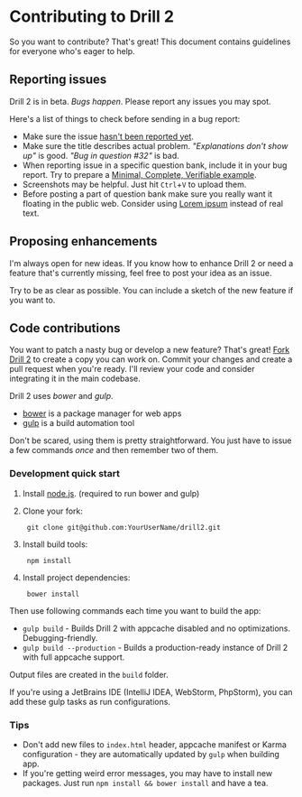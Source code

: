 # Contributing to Drill 2

So you want to contribute? That's great! This document contains guidelines for everyone who's eager to help.


## Reporting issues

Drill 2 is in beta. *Bugs happen*. Please report any issues you may spot.

Here's a list of things to check before sending in a bug report:

- Make sure the issue [hasn't been reported yet](https://github.com/gronostajo/drill2/issues).
- Make sure the title describes actual problem. *"Explanations don't show up"* is good. *"Bug in question #32"* is bad.
- When reporting issue in a specific question bank, include it in your bug report. Try to prepare a [Minimal, Complete, Verifiable example](https://stackoverflow.com/help/mcve).
- Screenshots may be helpful. Just hit `Ctrl`+`V` to upload them.
- Before posting a part of question bank make sure you really want it floating in the public web. Consider using [Lorem ipsum](http://generator.lorem-ipsum.info/) instead of real text.


## Proposing enhancements

I'm always open for new ideas. If you know how to enhance Drill 2 or need a feature that's currently missing, feel free to post your idea as an issue.

Try to be as clear as possible. You can include a sketch of the new feature if you want to.


## Code contributions

You want to patch a nasty bug or develop a new feature? That's great! [Fork Drill 2](https://github.com/gronostajo/drill2/fork) to create a copy you can work on. Commit your changes and create a pull request when you're ready. I'll review your code and consider integrating it in the main codebase.

Drill 2 uses *bower* and *gulp*.

- [bower](http://bower.io) is a package manager for web apps
- [gulp](http://gulpjs.com/) is a build automation tool

Don't be scared, using them is pretty straightforward. You just have to issue a few commands *once* and then remember two of them.

### Development quick start

1. Install [node.js](https://nodejs.org/en/). (required to run bower and gulp)

0. Clone your fork:

        git clone git@github.com:YourUserName/drill2.git

0. Install build tools:

        npm install

0. Install project dependencies:

        bower install

Then use following commands each time you want to build the app:

- `gulp build` - Builds Drill 2 with appcache disabled and no optimizations. Debugging-friendly.
- `gulp build --production` - Builds a production-ready instance of Drill 2 with full appcache support.

Output files are created in the `build` folder.

If you're using a JetBrains IDE (IntelliJ IDEA, WebStorm, PhpStorm), you can add these gulp tasks as run configurations.

### Tips

- Don't add new files to `index.html` header, appcache manifest or Karma configuration - they are automatically updated by `gulp` when building app.
- If you're getting weird error messages, you may have to install new packages. Just run `npm install && bower install` and have a tea.
